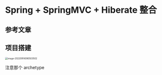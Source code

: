 # Spring + SpringMVC + Hiberate 整合



## 参考文章







## 项目搭建

<img src="https://haloos.oss-cn-beijing.aliyuncs.com/typero/image-20220914090503502.png" alt="image-20220914090503502" style="zoom: 50%;" />



注意那个 archetype 

